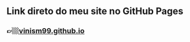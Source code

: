 ## Link direto do meu site no GitHub Pages 


### 👉🏼[vinism99.github.io](https://vinism99.github.io/)
